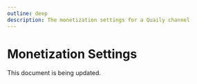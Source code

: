 ```yaml
---
outline: deep
description: The monetization settings for a Quaily channel
---
```


# Monetization Settings

This document is being updated.
